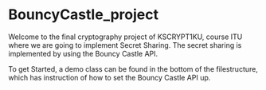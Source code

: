 # BouncyCastle_project
Welcome to the final cryptography project of KSCRYPT1KU, course ITU where we are going to implement Secret Sharing. 
The secret sharing is implemented by using the Bouncy Castle API. 

To get Started, a demo class can be found in the bottom of the filestructure, which has instruction of how to set the Bouncy Castle API up.

